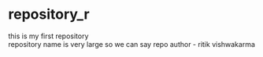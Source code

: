 # repository_r
this is my first repository
<br>
repository name is very large so we can say 
repo
author - ritik vishwakarma
